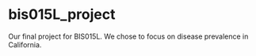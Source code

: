 # bis015L_project
Our final project for BIS015L. We chose to focus on disease prevalence in California.

